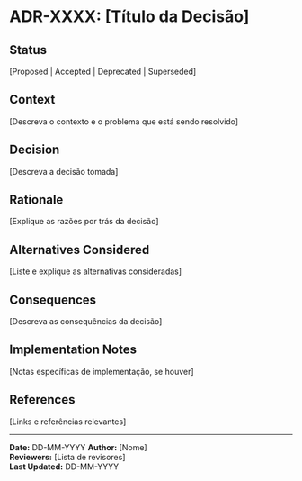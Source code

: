 # ADR-XXXX: [Título da Decisão]

## Status
[Proposed | Accepted | Deprecated | Superseded]

## Context
[Descreva o contexto e o problema que está sendo resolvido]

## Decision
[Descreva a decisão tomada]

## Rationale
[Explique as razões por trás da decisão]

## Alternatives Considered
[Liste e explique as alternativas consideradas]

## Consequences
[Descreva as consequências da decisão]

## Implementation Notes
[Notas específicas de implementação, se houver]

## References
[Links e referências relevantes]

---
**Date:** DD-MM-YYYY
**Author:** [Nome]  
**Reviewers:** [Lista de revisores]  
**Last Updated:** DD-MM-YYYY